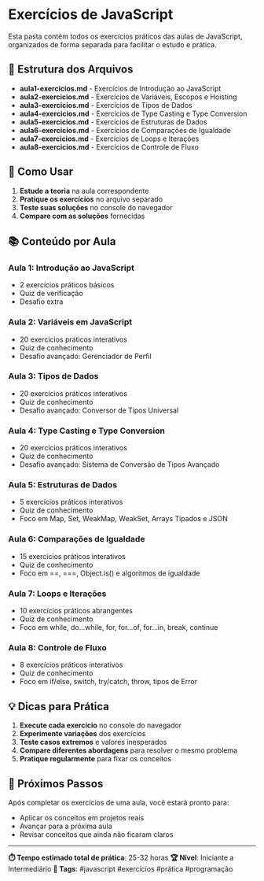# Exercícios de JavaScript

Esta pasta contém todos os exercícios práticos das aulas de JavaScript, organizados de forma separada para facilitar o estudo e prática.

## 📁 Estrutura dos Arquivos

- **aula1-exercicios.md** - Exercícios de Introdução ao JavaScript
- **aula2-exercicios.md** - Exercícios de Variáveis, Escopos e Hoisting
- **aula3-exercicios.md** - Exercícios de Tipos de Dados
- **aula4-exercicios.md** - Exercícios de Type Casting e Type Conversion
- **aula5-exercicios.md** - Exercícios de Estruturas de Dados
- **aula6-exercicios.md** - Exercícios de Comparações de Igualdade
- **aula7-exercicios.md** - Exercícios de Loops e Iterações
- **aula8-exercicios.md** - Exercícios de Controle de Fluxo

## 🎯 Como Usar

1. **Estude a teoria** na aula correspondente
2. **Pratique os exercícios** no arquivo separado
3. **Teste suas soluções** no console do navegador
4. **Compare com as soluções** fornecidas

## 📚 Conteúdo por Aula

### Aula 1: Introdução ao JavaScript
- 2 exercícios práticos básicos
- Quiz de verificação
- Desafio extra

### Aula 2: Variáveis em JavaScript
- 20 exercícios práticos interativos
- Quiz de conhecimento
- Desafio avançado: Gerenciador de Perfil

### Aula 3: Tipos de Dados
- 20 exercícios práticos interativos
- Quiz de conhecimento
- Desafio avançado: Conversor de Tipos Universal

### Aula 4: Type Casting e Type Conversion
- 20 exercícios práticos interativos
- Quiz de conhecimento
- Desafio avançado: Sistema de Conversão de Tipos Avançado

### Aula 5: Estruturas de Dados
- 5 exercícios práticos interativos
- Quiz de conhecimento
- Foco em Map, Set, WeakMap, WeakSet, Arrays Tipados e JSON

### Aula 6: Comparações de Igualdade
- 15 exercícios práticos interativos
- Quiz de conhecimento
- Foco em ==, ===, Object.is() e algoritmos de igualdade

### Aula 7: Loops e Iterações
- 10 exercícios práticos abrangentes
- Quiz de conhecimento
- Foco em while, do...while, for, for...of, for...in, break, continue

### Aula 8: Controle de Fluxo
- 8 exercícios práticos interativos
- Quiz de conhecimento
- Foco em if/else, switch, try/catch, throw, tipos de Error

## 💡 Dicas para Prática

1. **Execute cada exercício** no console do navegador
2. **Experimente variações** dos exercícios
3. **Teste casos extremos** e valores inesperados
4. **Compare diferentes abordagens** para resolver o mesmo problema
5. **Pratique regularmente** para fixar os conceitos

## 🚀 Próximos Passos

Após completar os exercícios de uma aula, você estará pronto para:
- Aplicar os conceitos em projetos reais
- Avançar para a próxima aula
- Revisar conceitos que ainda não ficaram claros

---

**⏱️ Tempo estimado total de prática**: 25-32 horas
**🏆 Nível**: Iniciante a Intermediário
**📝 Tags**: #javascript #exercícios #prática #programação 